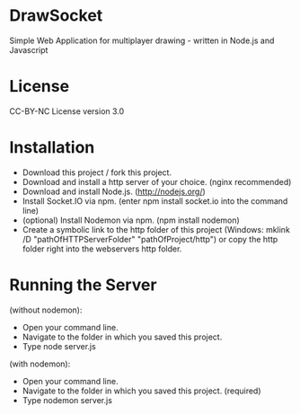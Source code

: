 DrawSocket
==========

Simple Web Application for multiplayer drawing - written in Node.js and Javascript

License
=======
CC-BY-NC License version 3.0

Installation
============
* Download this project / fork this project.
* Download and install a http server of your choice. (nginx recommended)
* Download and install Node.js. (http://nodejs.org/)
* Install Socket.IO via npm. (enter npm install socket.io into the command line)
* (optional) Install Nodemon via npm. (npm install nodemon)
* Create a symbolic link to the http folder of this project (Windows: mklink /D "pathOfHTTPServerFolder" "pathOfProject/http") or copy the http folder right into the webservers http folder.

Running the Server
==================
(without nodemon):
* Open your command line.
* Navigate to the folder in which you saved this project.
* Type node server.js

(with nodemon):
* Open your command line.
* Navigate to the folder in which you saved this project. (required)
* Type nodemon server.js
